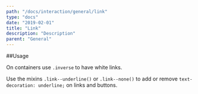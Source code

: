 ```yaml
---
path: "/docs/interaction/general/link"
type: "docs"
date: "2019-02-01"
title: "Link"
description: "Description"
parent: "General"
---
```


##Usage

On containers use `.inverse` to have white links.

Use the mixins `.link--underline()` or `.link--none()` to add or remove `text-decoration:
  underline;` on links and buttons.

<demo>
  <demovanilla src="demos/docs/interaction/general/link" name="link">
  </demovanilla>
</demo>
